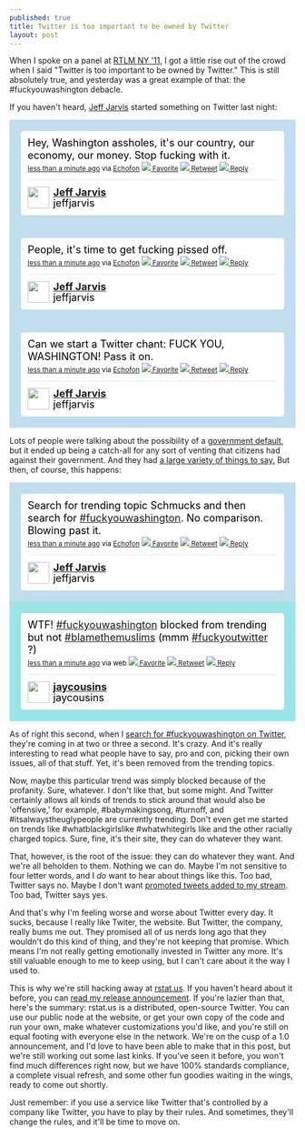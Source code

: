 ```yaml
---
published: true
title: Twitter is too important to be owned by Twitter
layout: post
---
```


When I spoke on a panel at [RTLM NY '11][1], I got a little rise out of
the crowd when I said "Twitter is too important to be owned by Twitter."
This is still absolutely true, and yesterday was a great example of
that: the #fuckyouwashington debacle.

If you haven't heard, [Jeff Jarvis](http://twitter.com/#!/jeffjarvis)
started something on Twitter last night:

<!-- http://twitter.com/#!/jeffjarvis/status/94919366818279424 --> <style type='text/css'>.bbpBox94919366818279424 {background:url(http://a0.twimg.com/images/themes/theme1/bg.png) #C0DEED;padding:20px;} p.bbpTweet{background:#fff;padding:10px 12px 10px 12px;margin:0;min-height:48px;color:#000;font-size:18px !important;line-height:22px;-moz-border-radius:5px;-webkit-border-radius:5px} p.bbpTweet span.metadata{display:block;width:100%;clear:both;margin-top:8px;padding-top:12px;height:40px;border-top:1px solid #fff;border-top:1px solid #e6e6e6} p.bbpTweet span.metadata span.author{line-height:19px} p.bbpTweet span.metadata span.author img{float:left;margin:0 7px 0 0px;width:38px;height:38px} p.bbpTweet a:hover{text-decoration:underline}p.bbpTweet span.timestamp{font-size:12px;display:block}</style> <div class='bbpBox94919366818279424'><p class='bbpTweet'>Hey, Washington assholes, it's our country, our economy, our money. Stop fucking with it.<span class='timestamp'><a title='Sat Jul 23 23:58:35 +0000 2011' href='http://twitter.com/#!/jeffjarvis/status/94919366818279424'>less than a minute ago</a> via <a href="http://www.echofon.com/" rel="nofollow">Echofon</a> <a href='http://twitter.com/intent/favorite?tweet_id=94919366818279424'><img src='http://si0.twimg.com/images/dev/cms/intents/icons/favorite.png' /> Favorite</a> <a href='http://twitter.com/intent/retweet?tweet_id=94919366818279424'><img src='http://si0.twimg.com/images/dev/cms/intents/icons/retweet.png' /> Retweet</a> <a href='http://twitter.com/intent/tweet?in_reply_to=94919366818279424'><img src='http://si0.twimg.com/images/dev/cms/intents/icons/reply.png' /> Reply</a></span><span class='metadata'><span class='author'><a href='http://twitter.com/jeffjarvis'><img src='http://a1.twimg.com/profile_images/41194122/blogdaddy_normal.jpg' /></a><strong><a href='http://twitter.com/jeffjarvis'>Jeff Jarvis</a></strong><br/>jeffjarvis</span></span></p></div> <!-- end of tweet -->

<!-- http://twitter.com/#!/jeffjarvis/status/94920264428699648 --> <style type='text/css'>.bbpBox94920264428699648 {background:url(http://a0.twimg.com/images/themes/theme1/bg.png) #C0DEED;padding:20px;} p.bbpTweet{background:#fff;padding:10px 12px 10px 12px;margin:0;min-height:48px;color:#000;font-size:18px !important;line-height:22px;-moz-border-radius:5px;-webkit-border-radius:5px} p.bbpTweet span.metadata{display:block;width:100%;clear:both;margin-top:8px;padding-top:12px;height:40px;border-top:1px solid #fff;border-top:1px solid #e6e6e6} p.bbpTweet span.metadata span.author{line-height:19px} p.bbpTweet span.metadata span.author img{float:left;margin:0 7px 0 0px;width:38px;height:38px} p.bbpTweet a:hover{text-decoration:underline}p.bbpTweet span.timestamp{font-size:12px;display:block}</style> <div class='bbpBox94920264428699648'><p class='bbpTweet'>People, it's time to get fucking pissed off.<span class='timestamp'><a title='Sun Jul 24 00:02:09 +0000 2011' href='http://twitter.com/#!/jeffjarvis/status/94920264428699648'>less than a minute ago</a> via <a href="http://www.echofon.com/" rel="nofollow">Echofon</a> <a href='http://twitter.com/intent/favorite?tweet_id=94920264428699648'><img src='http://si0.twimg.com/images/dev/cms/intents/icons/favorite.png' /> Favorite</a> <a href='http://twitter.com/intent/retweet?tweet_id=94920264428699648'><img src='http://si0.twimg.com/images/dev/cms/intents/icons/retweet.png' /> Retweet</a> <a href='http://twitter.com/intent/tweet?in_reply_to=94920264428699648'><img src='http://si0.twimg.com/images/dev/cms/intents/icons/reply.png' /> Reply</a></span><span class='metadata'><span class='author'><a href='http://twitter.com/jeffjarvis'><img src='http://a1.twimg.com/profile_images/41194122/blogdaddy_normal.jpg' /></a><strong><a href='http://twitter.com/jeffjarvis'>Jeff Jarvis</a></strong><br/>jeffjarvis</span></span></p></div> <!-- end of tweet -->

<!-- http://twitter.com/#!/jeffjarvis/status/94920803346419712 --> <style type='text/css'>.bbpBox94920803346419712 {background:url(http://a0.twimg.com/images/themes/theme1/bg.png) #C0DEED;padding:20px;} p.bbpTweet{background:#fff;padding:10px 12px 10px 12px;margin:0;min-height:48px;color:#000;font-size:18px !important;line-height:22px;-moz-border-radius:5px;-webkit-border-radius:5px} p.bbpTweet span.metadata{display:block;width:100%;clear:both;margin-top:8px;padding-top:12px;height:40px;border-top:1px solid #fff;border-top:1px solid #e6e6e6} p.bbpTweet span.metadata span.author{line-height:19px} p.bbpTweet span.metadata span.author img{float:left;margin:0 7px 0 0px;width:38px;height:38px} p.bbpTweet a:hover{text-decoration:underline}p.bbpTweet span.timestamp{font-size:12px;display:block}</style> <div class='bbpBox94920803346419712'><p class='bbpTweet'>Can we start a Twitter chant: FUCK YOU, WASHINGTON! Pass it on.<span class='timestamp'><a title='Sun Jul 24 00:04:17 +0000 2011' href='http://twitter.com/#!/jeffjarvis/status/94920803346419712'>less than a minute ago</a> via <a href="http://www.echofon.com/" rel="nofollow">Echofon</a> <a href='http://twitter.com/intent/favorite?tweet_id=94920803346419712'><img src='http://si0.twimg.com/images/dev/cms/intents/icons/favorite.png' /> Favorite</a> <a href='http://twitter.com/intent/retweet?tweet_id=94920803346419712'><img src='http://si0.twimg.com/images/dev/cms/intents/icons/retweet.png' /> Retweet</a> <a href='http://twitter.com/intent/tweet?in_reply_to=94920803346419712'><img src='http://si0.twimg.com/images/dev/cms/intents/icons/reply.png' /> Reply</a></span><span class='metadata'><span class='author'><a href='http://twitter.com/jeffjarvis'><img src='http://a1.twimg.com/profile_images/41194122/blogdaddy_normal.jpg' /></a><strong><a href='http://twitter.com/jeffjarvis'>Jeff Jarvis</a></strong><br/>jeffjarvis</span></span></p></div> <!-- end of tweet -->

Lots of people were talking about the possibility of a [government
default][2], but it ended up being a catch-all for any sort of venting
that citizens had against their government. And they had [a large
variety of things to say.][3] But then, of course, this happens:

<!-- http://twitter.com/#!/jeffjarvis/status/94945261050273792 --> <style type='text/css'>.bbpBox94945261050273792 {background:url(http://a0.twimg.com/images/themes/theme1/bg.png) #C0DEED;padding:20px;} p.bbpTweet{background:#fff;padding:10px 12px 10px 12px;margin:0;min-height:48px;color:#000;font-size:18px !important;line-height:22px;-moz-border-radius:5px;-webkit-border-radius:5px} p.bbpTweet span.metadata{display:block;width:100%;clear:both;margin-top:8px;padding-top:12px;height:40px;border-top:1px solid #fff;border-top:1px solid #e6e6e6} p.bbpTweet span.metadata span.author{line-height:19px} p.bbpTweet span.metadata span.author img{float:left;margin:0 7px 0 0px;width:38px;height:38px} p.bbpTweet a:hover{text-decoration:underline}p.bbpTweet span.timestamp{font-size:12px;display:block}</style> <div class='bbpBox94945261050273792'><p class='bbpTweet'>Search for trending topic Schmucks and then search for <a href="http://twitter.com/search?q=%23fuckyouwashington" title="#fuckyouwashington" class="tweet-url hashtag" rel="nofollow">#fuckyouwashington</a>. No comparison. Blowing past it.<span class='timestamp'><a title='Sun Jul 24 01:41:28 +0000 2011' href='http://twitter.com/#!/jeffjarvis/status/94945261050273792'>less than a minute ago</a> via <a href="http://www.echofon.com/" rel="nofollow">Echofon</a> <a href='http://twitter.com/intent/favorite?tweet_id=94945261050273792'><img src='http://si0.twimg.com/images/dev/cms/intents/icons/favorite.png' /> Favorite</a> <a href='http://twitter.com/intent/retweet?tweet_id=94945261050273792'><img src='http://si0.twimg.com/images/dev/cms/intents/icons/retweet.png' /> Retweet</a> <a href='http://twitter.com/intent/tweet?in_reply_to=94945261050273792'><img src='http://si0.twimg.com/images/dev/cms/intents/icons/reply.png' /> Reply</a></span><span class='metadata'><span class='author'><a href='http://twitter.com/jeffjarvis'><img src='http://a1.twimg.com/profile_images/41194122/blogdaddy_normal.jpg' /></a><strong><a href='http://twitter.com/jeffjarvis'>Jeff Jarvis</a></strong><br/>jeffjarvis</span></span></p></div> <!-- end of tweet -->

<!-- http://twitter.com/#!/jaycousins/status/95106114391261184 --> <style type='text/css'>.bbpBox95106114391261184 {background:url(http://a2.twimg.com/profile_background_images/32742344/jaytwitter.jpg) #9AE4E8;padding:20px;} p.bbpTweet{background:#fff;padding:10px 12px 10px 12px;margin:0;min-height:48px;color:#000;font-size:18px !important;line-height:22px;-moz-border-radius:5px;-webkit-border-radius:5px} p.bbpTweet span.metadata{display:block;width:100%;clear:both;margin-top:8px;padding-top:12px;height:40px;border-top:1px solid #fff;border-top:1px solid #e6e6e6} p.bbpTweet span.metadata span.author{line-height:19px} p.bbpTweet span.metadata span.author img{float:left;margin:0 7px 0 0px;width:38px;height:38px} p.bbpTweet a:hover{text-decoration:underline}p.bbpTweet span.timestamp{font-size:12px;display:block}</style> <div class='bbpBox95106114391261184'><p class='bbpTweet'>WTF! <a href="http://twitter.com/search?q=%23fuckyouwashington" title="#fuckyouwashington" class="tweet-url hashtag" rel="nofollow">#fuckyouwashington</a> blocked from trending but not <a href="http://twitter.com/search?q=%23blamethemuslims" title="#blamethemuslims" class="tweet-url hashtag" rel="nofollow">#blamethemuslims</a> (mmm <a href="http://twitter.com/search?q=%23fuckyoutwitter" title="#fuckyoutwitter" class="tweet-url hashtag" rel="nofollow">#fuckyoutwitter</a> ?)<span class='timestamp'><a title='Sun Jul 24 12:20:39 +0000 2011' href='http://twitter.com/#!/jaycousins/status/95106114391261184'>less than a minute ago</a> via web <a href='http://twitter.com/intent/favorite?tweet_id=95106114391261184'><img src='http://si0.twimg.com/images/dev/cms/intents/icons/favorite.png' /> Favorite</a> <a href='http://twitter.com/intent/retweet?tweet_id=95106114391261184'><img src='http://si0.twimg.com/images/dev/cms/intents/icons/retweet.png' /> Retweet</a> <a href='http://twitter.com/intent/tweet?in_reply_to=95106114391261184'><img src='http://si0.twimg.com/images/dev/cms/intents/icons/reply.png' /> Reply</a></span><span class='metadata'><span class='author'><a href='http://twitter.com/jaycousins'><img src='http://a2.twimg.com/profile_images/384407232/me5_normal.jpg' /></a><strong><a href='http://twitter.com/jaycousins'>jaycousins</a></strong><br/>jaycousins</span></span></p></div> <!-- end of tweet -->

As of right this second, when I [search for #fuckyouwashington on
Twitter][4], they're coming in at two or three a second. It's crazy. And
it's really interesting to read what people have to say, pro and con,
picking their own issues, all of that stuff. Yet, it's been removed from
the trending topics.

Now, maybe this particular trend was simply blocked because of the
profanity. Sure, whatever. I don't like that, but some might. And
Twitter certainly allows all kinds of trends to stick around that would
also be 'offensive,' for example, #babymakingsong, #turnoff, and
 #itsalwaystheuglypeople are currently trending. Don't even get me
started on trends like #whatblackgirlslike #whatwhitegirls like and the
other racially charged topics. Sure, fine, it's their site, they can do
whatever they want.

That, however, is the root of the issue: they can do whatever they want.
And we're all beholden to them. Nothing we can do. Maybe I'm not
sensitive to four letter words, and I _do_ want to hear about things
like this. Too bad, Twitter says no. Maybe I don't want [promoted tweets
added to my stream][5]. Too bad, Twitter says yes.

And that's why I'm feeling worse and worse about Twitter every day. It
sucks, because I really like Twiter, the website. But Twitter, the
company, really bums me out. They promised all of us nerds long ago that
they wouldn't do this kind of thing, and they're not keeping that
promise. Which means I'm not really getting emotionally invested in
Twitter any more. It's still valuable enough to me to keep using, but I
can't care about it the way I used to.

This is why we're still hacking away at [rstat.us][6]. If you haven't
heard about it before, you can [read my release announcement][7]. If
you're lazier than that, here's the summary: rstat.us is a distributed,
open-source Twitter. You can use our public node at the website, or get
your own copy of the code and run your own, make whatever customizations
you'd like, and you're still on equal footing with everyone else in the
network. We're on the cusp of a 1.0 announcement, and I'd love to have
been able to make that in this post, but we're still working out some
last kinks. If you've seen it before, you won't find much differences
right now, but we have 100% standards compliance, a complete visual
refresh, and some other fun goodies waiting in the wings, ready to come
out shortly.

Just remember: if you use a service like Twitter that's controlled by a
company like Twitter, you have to play by their rules. And sometimes,
they'll change the rules, and it'll be time to move on.

   [1]: http://therealtimereport.com/
   [2]: http://www.msnbc.msn.com/id/43864749/ns/politics-capitol_hill/t/congressional-leaders-work-avert-default/
   [3]: https://plus.google.com/105076678694475690385/posts/iFyTBwVmyKs
   [4]: http://twitter.com/#!/search/realtime/%23fuckyouwashington
   [5]: http://venturebeat.com/2011/07/08/twitter-adding-promoted-tweets-to-your-stream-this-summer/
   [6]: http://rstat.us
   [7]: http://blog.steveklabnik.com/2011/03/23/announcing-rstat-us.html
